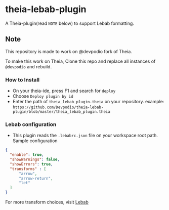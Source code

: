 # theia-lebab-plugin

A Theia-plugin(read `NOTE` below) to support Lebab formatting.

## Note

This repository is made to work on @devpodio fork of Theia.

To make this work on Theia, Clone this repo and replace all instances of `@devpodio` and rebuild.

### How to Install

- On your theia-ide, press F1 and search for `deploy`
- Choose `Deploy plugin by id`
- Enter the path of `theia_lebab_plugin.theia` on your repository. example: `https://github.com/Devpodio/theia-lebab-plugin/blob/master/theia_lebab_plugin.theia`

### Lebab configuration

- This plugin reads the `.lebabrc.json` file on your workspace root path.
Sample configuration
```json
{
  "enable": true,
  "showWarnings": false,
  "showErrors": true,
  "transforms" : [
      "arrow",
      "arrow-return",
      "let"
  ]
}
```
For more transform choices, visit [Lebab](https://github.com/lebab/lebab)

